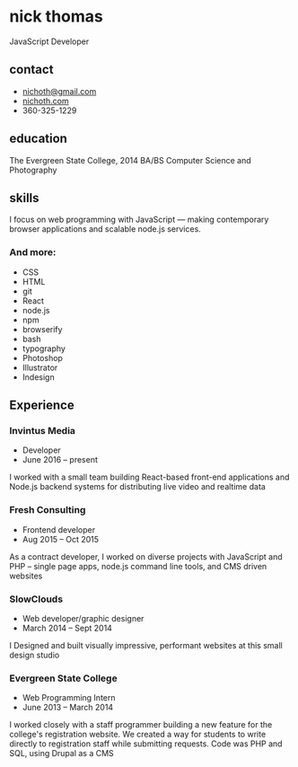 # nick thomas
JavaScript Developer

<div class="col-left">

## contact
* nichoth@gmail.com
* [nichoth.com](http://nichoth.com/)
* 360-325-1229

## education
The Evergreen State College, 2014
BA/BS Computer Science and Photography

## skills
I focus on web programming with JavaScript — making contemporary browser applications and scalable node.js services.
### And more:
* CSS
* HTML
* git
* React
* node.js
* npm
* browserify
* bash
* typography
* Photoshop
* Illustrator
* Indesign
</div>

<div class="col-right">

## Experience

### Invintus Media
* Developer
* June 2016 – present

I worked with a small team building React-based front-end applications and Node.js backend systems for distributing live video and realtime data

### Fresh Consulting
* Frontend developer
* Aug 2015 – Oct 2015

As a contract developer, I worked on diverse projects with JavaScript and PHP – single page apps, node.js command line tools, and CMS driven websites

### SlowClouds
* Web developer/graphic designer
* March 2014 – Sept 2014

I Designed and built visually impressive, performant websites at this small design studio

### Evergreen State College
* Web Programming Intern
* June 2013 – March 2014

I worked closely with a staff programmer building a new feature for the college's registration website. We created a way for students to write directly to registration staff while submitting requests. Code was PHP and SQL, using Drupal as a CMS
</div>


